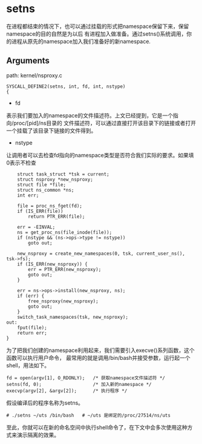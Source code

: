 setns
========================================

在进程都结束的情况下，也可以通过挂载的形式把namespace保留下来，保留namespace的目的自然是为以后
有进程加入做准备。通过setns()系统调用，你的进程从原先的namespace加入我们准备好的新namespace.

Arguments
----------------------------------------

path: kernel/nsproxy.c
```
SYSCALL_DEFINE2(setns, int, fd, int, nstype)
{
```

* fd

表示我们要加入的namespace的文件描述符。上文已经提到，它是一个指向/proc/[pid]/ns目录的
文件描述符，可以通过直接打开该目录下的链接或者打开一个挂载了该目录下链接的文件得到。

* nstype

让调用者可以去检查fd指向的namespace类型是否符合我们实际的要求。如果填0表示不检查

```
    struct task_struct *tsk = current;
    struct nsproxy *new_nsproxy;
    struct file *file;
    struct ns_common *ns;
    int err;

    file = proc_ns_fget(fd);
    if (IS_ERR(file))
        return PTR_ERR(file);

    err = -EINVAL;
    ns = get_proc_ns(file_inode(file));
    if (nstype && (ns->ops->type != nstype))
        goto out;

    new_nsproxy = create_new_namespaces(0, tsk, current_user_ns(), tsk->fs);
    if (IS_ERR(new_nsproxy)) {
        err = PTR_ERR(new_nsproxy);
        goto out;
    }

    err = ns->ops->install(new_nsproxy, ns);
    if (err) {
        free_nsproxy(new_nsproxy);
        goto out;
    }
    switch_task_namespaces(tsk, new_nsproxy);
out:
    fput(file);
    return err;
}
```

为了把我们创建的namespace利用起来，我们需要引入execve()系列函数，这个函数可以执行用户命令，
最常用的就是调用/bin/bash并接受参数，运行起一个shell，用法如下。

```
fd = open(argv[1], O_RDONLY);   /* 获取namespace文件描述符 */
setns(fd, 0);                   /* 加入新的namespace */
execvp(argv[2], &argv[2]);      /* 执行程序 */
```

假设编译后的程序名称为setns。

```
# ./setns ~/uts /bin/bash   # ~/uts 是绑定的/proc/27514/ns/uts
```

至此，你就可以在新的命名空间中执行shell命令了，在下文中会多次使用这种方式来演示隔离的效果。
